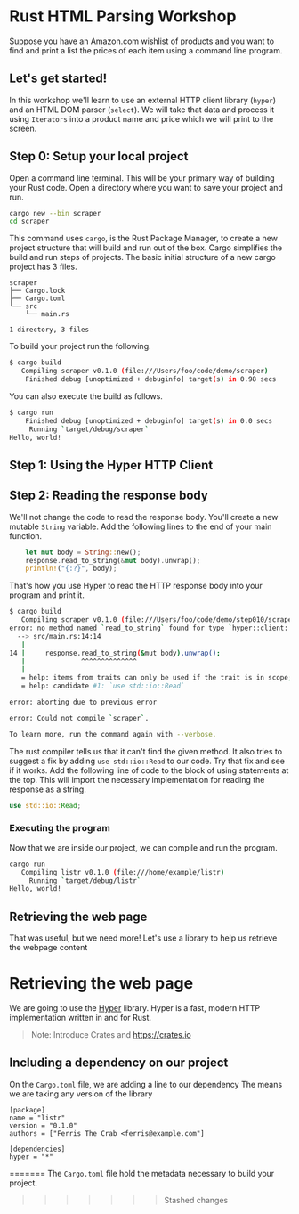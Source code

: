 # Rust HTML Parsing Workshop

Suppose you have an Amazon.com wishlist of products and you want to find and
print a list the prices of each item using a command line program.

## Let's get started!

In this workshop we'll learn to use an external HTTP client library (`hyper`)
and an HTML DOM parser (`select`). We will take that data and process it using
`Iterators` into a product name and price which we will print to the screen.

## Step 0: Setup your local project

Open a command line terminal. This will be your primary way of building your
Rust code. Open a directory where you want to save your project and run.

```sh
cargo new --bin scraper
cd scraper
```

This command uses `cargo`, is the Rust Package Manager, to create a new project
structure that will build and run out of the box. Cargo simplifies the build and 
run steps of projects. The basic initial structure of a new cargo project has 3 
files.

```
scraper
├── Cargo.lock
├── Cargo.toml
└── src
    └── main.rs

1 directory, 3 files
```

To build your project run the following. 

```sh
$ cargo build
   Compiling scraper v0.1.0 (file:///Users/foo/code/demo/scraper)
    Finished debug [unoptimized + debuginfo] target(s) in 0.98 secs
```

You can also execute the build as follows.

```sh
$ cargo run
    Finished debug [unoptimized + debuginfo] target(s) in 0.0 secs
     Running `target/debug/scraper`
Hello, world!
```

## Step 1: Using the Hyper HTTP Client






## Step 2: Reading the response body

We'll not change the code to read the response body. You'll create a new mutable 
`String` variable. Add the following lines to the end of your main function.

```rust
    let mut body = String::new();
    response.read_to_string(&mut body).unwrap();
    println!("{:?}", body);
```  

That's how you use Hyper to read the HTTP response body into your program and 
print it. 

```sh
$ cargo build          
   Compiling scraper v0.1.0 (file:///Users/foo/code/demo/step010/scraper)
error: no method named `read_to_string` found for type `hyper::client::Response` in the current scope
  --> src/main.rs:14:14
   |
14 |     response.read_to_string(&mut body).unwrap();
   |              ^^^^^^^^^^^^^^
   |
   = help: items from traits can only be used if the trait is in scope; the following trait is implemented but not in scope, perhaps add a `use` for it:
   = help: candidate #1: `use std::io::Read`

error: aborting due to previous error

error: Could not compile `scraper`.

To learn more, run the command again with --verbose.
```

The rust compiler tells us that it can't find the given method. It also tries to 
suggest a fix by adding `use std::io::Read` to our code. Try that fix and see if 
it works. Add the following line of code to the block of using statements at the 
top. This will import the necessary implementation for reading the response as a 
string. 

```rust
use std::io::Read;
```










### Executing the program

Now that we are inside our project, we can compile and run the program.

```sh
cargo run
   Compiling listr v0.1.0 (file:///home/example/listr)
     Running `target/debug/listr`
Hello, world!
```

## Retrieving the web page

That was useful, but we need more!
Let's use a library to help us retrieve the webpage content

# Retrieving the web page

We are going to use the [Hyper](https://github.com/hyperium/hyper) library.
Hyper is a fast, modern HTTP implementation written in and for Rust.

> Note: Introduce Crates and https://crates.io


## Including a dependency on our project

On the `Cargo.toml` file, we are adding a line to our dependency
The means we are taking any version of the library

```
[package]
name = "listr"
version = "0.1.0"
authors = ["Ferris The Crab <ferris@example.com"]

[dependencies]
hyper = "*"
```
=======
The `Cargo.toml` file hold the metadata necessary to build your project. 
>>>>>>> Stashed changes
